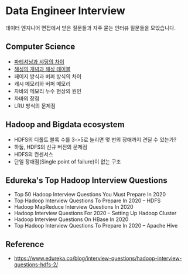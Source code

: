 # Data Engineer Interview

데이터 엔지니어 면접에서 받은 질문들과 자주 묻는 인터뷰 질문들을 모았습니다.

## Computer Science
- [파티셔닝과 샤딩의 차이](articles/partitioning_vs_sharding.md)
- [해싱의 개념과 해싱 테이블](articles/hash_table.md)
- 페이지 방식과 버퍼 방식의 차이
- 캐시 메모리와 버퍼 메모리
- 자바의 메모리 누수 현상의 원인
- 자바의 장점
- LRU 방식의 문제점

## Hadoop and Bigdata ecosystem
- HDFS의 디폴트 블록 수를 3->5로 늘리면 몇 번의 장애까지 견딜 수 있는가?
- 하둡, HDFS의 신규 버전의 문제점
- HDFS의 컨센서스
- 단일 장애점(Single point of failure)이 없는 구조

## Edureka's Top Hadoop Interview Questions
- Top 50 Hadoop Interview Questions You Must Prepare In 2020
- Top Hadoop Interview Questions To Prepare In 2020 – HDFS
- Hadoop MapReduce Interview Questions In 2020
- Hadoop Interview Questions For 2020 – Setting Up Hadoop Cluster
- Hadoop Interview Questions On HBase In 2020
- Top Hadoop Interview Questions To Prepare In 2020 – Apache Hive

## Reference
- https://www.edureka.co/blog/interview-questions/hadoop-interview-questions-hdfs-2/
